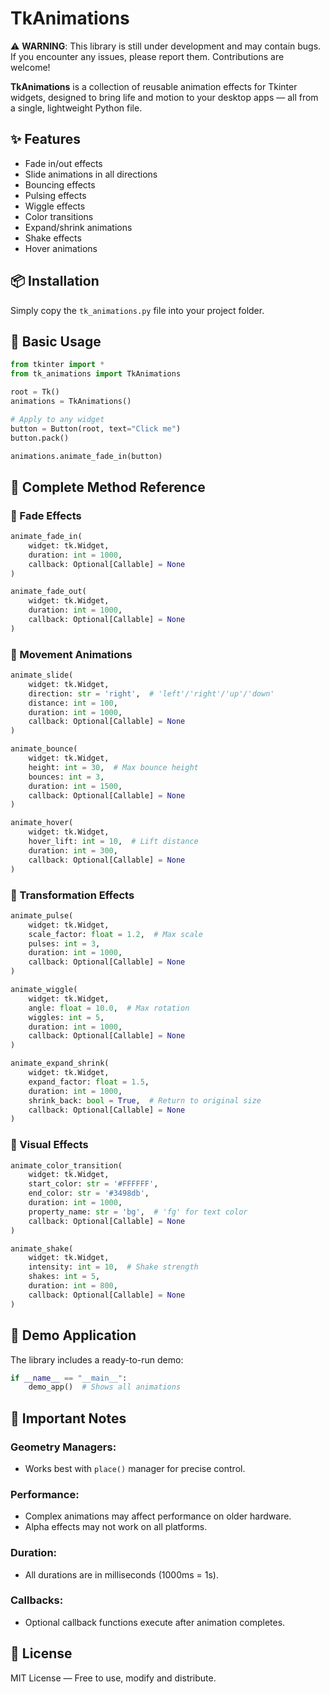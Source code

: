 # TkAnimations

⚠️ **WARNING**: This library is still under development and may contain bugs.  
If you encounter any issues, please report them. Contributions are welcome!

**TkAnimations** is a collection of reusable animation effects for Tkinter widgets, designed to bring life and motion to your desktop apps — all from a single, lightweight Python file.

## ✨ Features

- Fade in/out effects  
- Slide animations in all directions  
- Bouncing effects  
- Pulsing effects  
- Wiggle effects  
- Color transitions  
- Expand/shrink animations  
- Shake effects  
- Hover animations  

## 📦 Installation

Simply copy the `tk_animations.py` file into your project folder.

## 🚀 Basic Usage

```python
from tkinter import *
from tk_animations import TkAnimations

root = Tk()
animations = TkAnimations()

# Apply to any widget
button = Button(root, text="Click me")
button.pack()

animations.animate_fade_in(button)
```

## 🧩 Complete Method Reference

### 🔹 Fade Effects

```python
animate_fade_in(
    widget: tk.Widget, 
    duration: int = 1000, 
    callback: Optional[Callable] = None
)

animate_fade_out(
    widget: tk.Widget, 
    duration: int = 1000, 
    callback: Optional[Callable] = None
)
```

### 🔹 Movement Animations

```python
animate_slide(
    widget: tk.Widget, 
    direction: str = 'right',  # 'left'/'right'/'up'/'down'
    distance: int = 100,
    duration: int = 1000,
    callback: Optional[Callable] = None
)

animate_bounce(
    widget: tk.Widget,
    height: int = 30,  # Max bounce height
    bounces: int = 3,
    duration: int = 1500,
    callback: Optional[Callable] = None
)

animate_hover(
    widget: tk.Widget,
    hover_lift: int = 10,  # Lift distance
    duration: int = 300,
    callback: Optional[Callable] = None
)
```

### 🔹 Transformation Effects

```python
animate_pulse(
    widget: tk.Widget,
    scale_factor: float = 1.2,  # Max scale
    pulses: int = 3,
    duration: int = 1000,
    callback: Optional[Callable] = None
)

animate_wiggle(
    widget: tk.Widget,
    angle: float = 10.0,  # Max rotation
    wiggles: int = 5,
    duration: int = 1000,
    callback: Optional[Callable] = None
)

animate_expand_shrink(
    widget: tk.Widget,
    expand_factor: float = 1.5,
    duration: int = 1000,
    shrink_back: bool = True,  # Return to original size
    callback: Optional[Callable] = None
)
```

### 🔹 Visual Effects

```python
animate_color_transition(
    widget: tk.Widget,
    start_color: str = '#FFFFFF',
    end_color: str = '#3498db',
    duration: int = 1000,
    property_name: str = 'bg',  # 'fg' for text color
    callback: Optional[Callable] = None
)

animate_shake(
    widget: tk.Widget,
    intensity: int = 10,  # Shake strength
    shakes: int = 5,
    duration: int = 800,
    callback: Optional[Callable] = None
)
```

## 🧪 Demo Application

The library includes a ready-to-run demo:

```python
if __name__ == "__main__":
    demo_app()  # Shows all animations
```

## 📝 Important Notes

### Geometry Managers:
- Works best with `place()` manager for precise control.

### Performance:
- Complex animations may affect performance on older hardware.
- Alpha effects may not work on all platforms.

### Duration:
- All durations are in milliseconds (1000ms = 1s).

### Callbacks:
- Optional callback functions execute after animation completes.

## 🪪 License

MIT License — Free to use, modify and distribute.